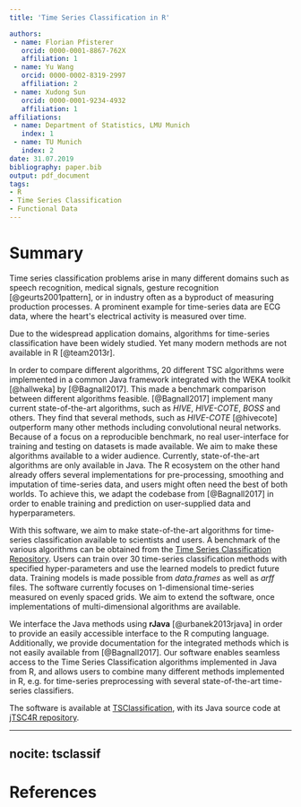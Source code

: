 ```yaml
---
title: 'Time Series Classification in R'

authors:
 - name: Florian Pfisterer
   orcid: 0000-0001-8867-762X
   affiliation: 1
 - name: Yu Wang
   orcid: 0000-0002-8319-2997
   affiliation: 2
 - name: Xudong Sun
   orcid: 0000-0001-9234-4932
   affiliation: 1
affiliations:
 - name: Department of Statistics, LMU Munich
   index: 1
 - name: TU Munich
   index: 2
date: 31.07.2019
bibliography: paper.bib
output: pdf_document
tags:
- R
- Time Series Classification
- Functional Data
---
```


# Summary
Time series classification problems arise in many different domains such as speech recognition, medical signals, gesture recognition [@geurts2001pattern], or in industry often as a byproduct of measuring production processes.
A prominent example for time-series data are ECG data, where the heart's electrical activity is measured over time.

Due to the widespread application domains, algorithms for time-series classification have been widely studied.
Yet many modern methods are not available in R [@team2013r].

In order to compare different algorithms, 20 different TSC algorithms were implemented in a common Java framework integrated with the WEKA toolkit [@hallweka] by [@Bagnall2017].
This made a benchmark comparison between different algorithms feasible.
[@Bagnall2017] implement many current state-of-the-art algorithms, such as *HIVE*, *HIVE-COTE*, *BOSS* and others.
They find that several methods, such as *HIVE-COTE* [@hivecote] outperform many other methods including convolutional neural networks.
Because of a focus on a reproducible benchmark, no real user-interface for training and testing on datasets is made available.
We aim to make these algorithms available to a wider audience. Currently, state-of-the-art algorithms are only available in Java.
The R ecosystem on the other hand already offers several implementations for pre-processing, smoothing and imputation of time-series data, and users might often need the best of both worlds.
To achieve this, we adapt the codebase from [@Bagnall2017] in order to enable training and prediction on user-supplied data and hyperparameters.


With this software, we aim to make state-of-the-art algorithms for time-series classification available to scientists and users. A benchmark of the various algorithms can be obtained from the [Time Series Classification Repository](http://timeseriesclassification.com/).
Users can train over 30 time-series classification methods with specified hyper-parameters and use the learned models to predict future data.
Training models is made possible from *data.frames* as well as *arff* files.
The software currently focuses on 1-dimensional time-series measured on evenly spaced grids.
We aim to extend the software, once implementations of multi-dimensional algorithms are available.

We interface the Java methods using **rJava** [@urbanek2013rjava] in order to provide an easily accessible interface to the R computing language.
Additionally, we provide documentation for the integrated methods which is not easily available from [@Bagnall2017].
Our software enables seamless access to the Time Series Classification algorithms implemented in Java from R, and allows users to combine many different methods implemented in R, e.g. for time-series preprocessing with several state-of-the-art time-series classifiers.

The software is available at [TSClassification](https://github.com/compstat-lmu/TSClassification), with its Java source code at [jTSC4R repository](https://github.com/compstat-lmu/jTSC4R).

---
nocite: tsclassif
---

# References



